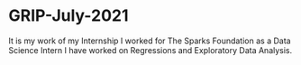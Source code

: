 # GRIP-July-2021
It is my work of my Internship I worked for The Sparks Foundation as a Data Science Intern I have worked on Regressions and Exploratory Data Analysis.
